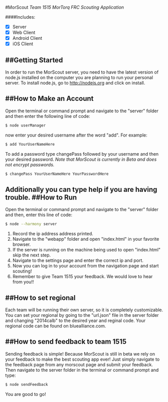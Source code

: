 #MorScout
*Team 1515 MorTorq FRC Scouting Application*

####Includes:
- [X] Server
- [X] Web Client
- [X] Android Client
- [X] iOS Client

##Getting Started
---
In order to run the MorScout server, you need to have the latest version of node.js installed on the computer you are planning to run your personal server. To install node.js, go to http://nodejs.org and click on install.

##How to Make an Account
---
Open the terminal or command prompt and navigate to the "server" folder and then enter the following line of code:
```sh
$ node userManager
```
now enter your desired username after the word "add". For example:
```sh
$ add YourUserNameHere
```
To add a password type changePass followed by your username and then your desired password. *Note that MorScout is currently in Beta and does not encrypt passwords.*
```sh
$ changePass YourUserNameHere YourPasswordHere
```
Additionally you can type help if you are having trouble.
##How to Run
---
Open the terminal or command prompt and navigate to the "server" folder and then, enter this line of code:
```sh
$ node --harmony server
```
1.  Record the ip address address printed.
2.  Navigate to the "webapp" folder and open "index.html" in your favorite browser.
3.  If the server is running on the machine being used to open "index.html" skip the next step. 
4. Navigate to the settings page and enter the correct ip and port.
5. Now you can log in to your account from the navigation page and start scouting!
6. Remember to give Team 1515 your feedback. We would love to hear from you!!

##How to set regional
---
Each team will be running their own server, so it is completely customizable. You can set your regional by going to the "url.json" file in the server folder and changing "2014calb" to the desired year and reginal code. Your regional code can be found on bluealliance.com.

##How to send feedback to team 1515
---
Sending feedback is simple! Because MorScout is still in beta we rely on your feedback to make the best scouting app ever!
Just simply navigate to the feedback page from any morscout page and submit your feedback. Then navigate to the server folder in the terminal or command prompt and type:
```sh
$ node sendFeedback
```
You are good to go!

